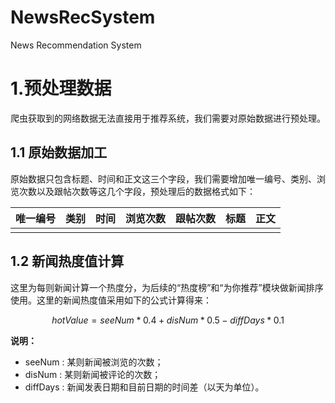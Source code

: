 # NewsRecSystem
News  Recommendation System

# 1.预处理数据

爬虫获取到的网络数据无法直接用于推荐系统，我们需要对原始数据进行预处理。

## 1.1 原始数据加工

原始数据只包含标题、时间和正文这三个字段，我们需要增加唯一编号、类别、浏览次数以及跟帖次数等这几个字段，预处理后的数据格式如下：

|唯一编号|类别|时间|浏览次数|跟帖次数|标题|正文|
|:----:|:----:|:----:|:----:|:----:|:----:|:----:|
||||||||


## 1.2 新闻热度值计算

这里为每则新闻计算一个热度分，为后续的“热度榜”和“为你推荐”模块做新闻排序使用。这里的新闻热度值采用如下的公式计算得来：

$$hotValue = seeNum * 0.4 + disNum * 0.5 - diffDays * 0.1$$

**说明：**
  - seeNum : 某则新闻被浏览的次数；
  - disNum : 某则新闻被评论的次数；
  - diffDays : 新闻发表日期和目前日期的时间差（以天为单位）。

  
